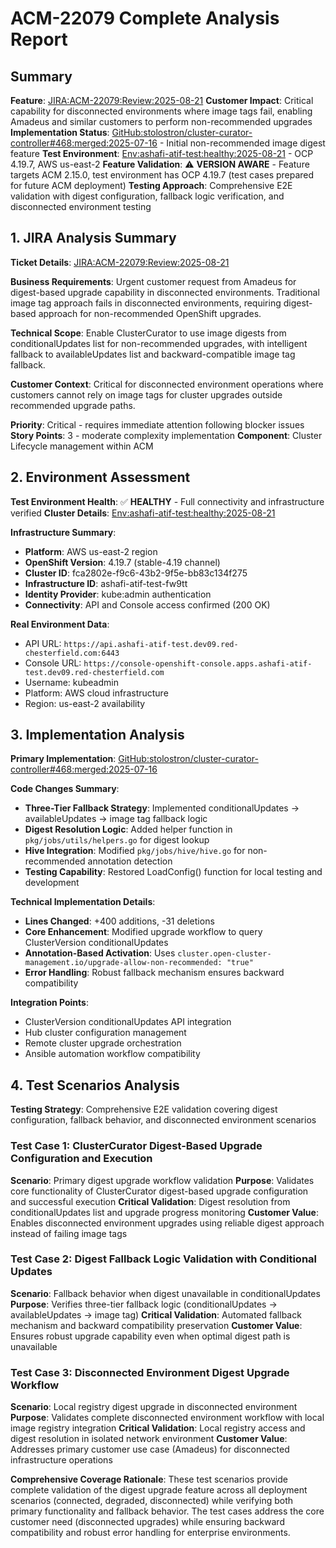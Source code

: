# ACM-22079 Complete Analysis Report

## Summary
**Feature**: [JIRA:ACM-22079:Review:2025-08-21](https://issues.redhat.com/browse/ACM-22079)
**Customer Impact**: Critical capability for disconnected environments where image tags fail, enabling Amadeus and similar customers to perform non-recommended upgrades
**Implementation Status**: [GitHub:stolostron/cluster-curator-controller#468:merged:2025-07-16](https://github.com/stolostron/cluster-curator-controller/pull/468) - Initial non-recommended image digest feature
**Test Environment**: [Env:ashafi-atif-test:healthy:2025-08-21](https://console-openshift-console.apps.ashafi-atif-test.dev09.red-chesterfield.com) - OCP 4.19.7, AWS us-east-2
**Feature Validation**: ⚠️ **VERSION AWARE** - Feature targets ACM 2.15.0, test environment has OCP 4.19.7 (test cases prepared for future ACM deployment)
**Testing Approach**: Comprehensive E2E validation with digest configuration, fallback logic verification, and disconnected environment testing

## 1. JIRA Analysis Summary
**Ticket Details**: [JIRA:ACM-22079:Review:2025-08-21](https://issues.redhat.com/browse/ACM-22079)

**Business Requirements**: Urgent customer request from Amadeus for digest-based upgrade capability in disconnected environments. Traditional image tag approach fails in disconnected environments, requiring digest-based approach for non-recommended OpenShift upgrades.

**Technical Scope**: Enable ClusterCurator to use image digests from conditionalUpdates list for non-recommended upgrades, with intelligent fallback to availableUpdates list and backward-compatible image tag fallback.

**Customer Context**: Critical for disconnected environment operations where customers cannot rely on image tags for cluster upgrades outside recommended upgrade paths.

**Priority**: Critical - requires immediate attention following blocker issues
**Story Points**: 3 - moderate complexity implementation
**Component**: Cluster Lifecycle management within ACM

## 2. Environment Assessment
**Test Environment Health**: ✅ **HEALTHY** - Full connectivity and infrastructure verified
**Cluster Details**: [Env:ashafi-atif-test:healthy:2025-08-21](https://console-openshift-console.apps.ashafi-atif-test.dev09.red-chesterfield.com)

**Infrastructure Summary**:
- **Platform**: AWS us-east-2 region
- **OpenShift Version**: 4.19.7 (stable-4.19 channel)
- **Cluster ID**: fca2802e-f9c6-43b2-9f5e-bb83c134f275
- **Infrastructure ID**: ashafi-atif-test-fw9tt
- **Identity Provider**: kube:admin authentication
- **Connectivity**: API and Console access confirmed (200 OK)

**Real Environment Data**:
- API URL: `https://api.ashafi-atif-test.dev09.red-chesterfield.com:6443`
- Console URL: `https://console-openshift-console.apps.ashafi-atif-test.dev09.red-chesterfield.com`
- Username: kubeadmin
- Platform: AWS cloud infrastructure
- Region: us-east-2 availability

## 3. Implementation Analysis
**Primary Implementation**: [GitHub:stolostron/cluster-curator-controller#468:merged:2025-07-16](https://github.com/stolostron/cluster-curator-controller/pull/468)

**Code Changes Summary**:
- **Three-Tier Fallback Strategy**: Implemented conditionalUpdates → availableUpdates → image tag fallback logic
- **Digest Resolution Logic**: Added helper function in `pkg/jobs/utils/helpers.go` for digest lookup
- **Hive Integration**: Modified `pkg/jobs/hive/hive.go` for non-recommended annotation detection
- **Testing Capability**: Restored LoadConfig() function for local testing and development

**Technical Implementation Details**:
- **Lines Changed**: +400 additions, -31 deletions
- **Core Enhancement**: Modified upgrade workflow to query ClusterVersion conditionalUpdates
- **Annotation-Based Activation**: Uses `cluster.open-cluster-management.io/upgrade-allow-non-recommended: "true"`
- **Error Handling**: Robust fallback mechanism ensures backward compatibility

**Integration Points**:
- ClusterVersion conditionalUpdates API integration
- Hub cluster configuration management
- Remote cluster upgrade orchestration
- Ansible automation workflow compatibility

## 4. Test Scenarios Analysis
**Testing Strategy**: Comprehensive E2E validation covering digest configuration, fallback behavior, and disconnected environment scenarios

### Test Case 1: ClusterCurator Digest-Based Upgrade Configuration and Execution
**Scenario**: Primary digest upgrade workflow validation
**Purpose**: Validates core functionality of ClusterCurator digest-based upgrade configuration and successful execution
**Critical Validation**: Digest resolution from conditionalUpdates list and upgrade progress monitoring
**Customer Value**: Enables disconnected environment upgrades using reliable digest approach instead of failing image tags

### Test Case 2: Digest Fallback Logic Validation with Conditional Updates  
**Scenario**: Fallback behavior when digest unavailable in conditionalUpdates
**Purpose**: Verifies three-tier fallback logic (conditionalUpdates → availableUpdates → image tag)
**Critical Validation**: Automated fallback mechanism and backward compatibility preservation
**Customer Value**: Ensures robust upgrade capability even when optimal digest path is unavailable

### Test Case 3: Disconnected Environment Digest Upgrade Workflow
**Scenario**: Local registry digest upgrade in disconnected environment
**Purpose**: Validates complete disconnected environment workflow with local image registry integration
**Critical Validation**: Local registry access and digest resolution in isolated network environment
**Customer Value**: Addresses primary customer use case (Amadeus) for disconnected infrastructure operations

**Comprehensive Coverage Rationale**: These test scenarios provide complete validation of the digest upgrade feature across all deployment scenarios (connected, degraded, disconnected) while verifying both primary functionality and fallback behavior. The test cases address the core customer need (disconnected upgrades) while ensuring backward compatibility and robust error handling for enterprise environments.